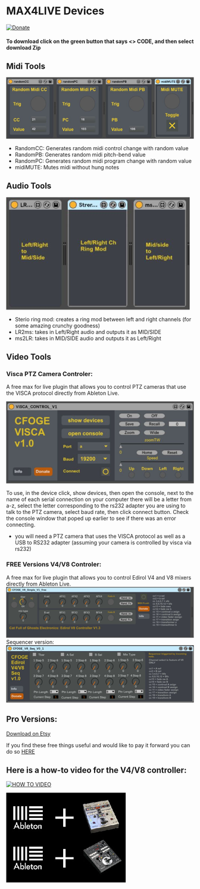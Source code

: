 # MAX4LIVE Devices
[![Donate](https://img.shields.io/badge/Donate-PayPal-green.svg)](https://www.paypal.com/donate/?hosted_button_id=LSMYWSM7M7EEA)
#### To download click on the green button that says <> CODE, and then select download Zip

## Midi Tools
![midi](https://github.com/cfoge/max4live/blob/main/Midi%20Tools/tools%20free.JPG)
- RandomCC: Generates random midi control change with random value
- RandomPB: Generates random midi pitch-bend value
- RandomPC: Generates random midi program change with random value
- midiMUTE: Mutes midi without hung notes
## Audio Tools
![audio](https://github.com/cfoge/max4live/blob/main/Audio%20Tools/audio_tools.JPG)
- Sterio ring mod: creates a ring mod between left and right channels (for some amazing crunchy goodness)
- LR2ms: takes in Left/Right audio and outputs it as MID/SIDE
- ms2LR: takes in MID/SIDE audio and outputs it as Left/Right

## Video Tools
### Visca PTZ Camera Controler:
A free max for live plugin that allows you to control PTZ cameras that use the VISCA protocol directly from Ableton Live.

![visca](https://github.com/cfoge/MAX4LIVE_V8_V4/blob/main/images/vesda.JPG)

To use, in the device click, show devices, then open the console, next to the name of each serial connection on your computer there will be a letter from a-z, select the letter corresponding to the rs232 adapter you are using to talk to the PTZ camera, select baud rate, then click connect button. Check the console window that poped up earlier to see if there was an error connecting.
* you will need a PTZ camera that uses the VISCA protocol as well as a USB to RS232 adapter (assuming your camera is controlled by visca via rs232)

### FREE Versions V4/V8 Controler:
A free max for live plugin that allows you to control Edirol V4 and V8 mixers directly from Ableton Live.
![simple](https://github.com/cfoge/MAX4LIVE_V8_V4/blob/main/images/MaxSimple.JPG)
Sequencer version:
![seq](https://github.com/cfoge/MAX4LIVE_V8_V4/blob/main/images/MaxseqCapture.JPG)

## Pro Versions:
[Download on Etsy](https://github.com/cfoge/OPEN_SPECTRE-.git)

If you find these free things useful and would like to pay it forward you can do so [HERE](https://www.paypal.com/donate?hosted_button_id=XGRSY3M6V94R4)

## Here is a how-to video for the V4/V8 controller:

[![HOW TO VIDEO](https://img.youtube.com/vi/2qwG3psWF8s/0.jpg)](https://www.youtube.com/watch?v=2qwG3psWF8s)

![ableton+v4/v8](https://github.com/cfoge/MAX4LIVE_V8_V4/blob/main/images/plugin-01%20small.jpg)


